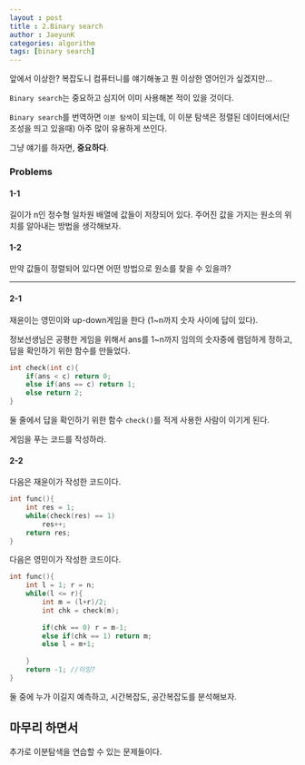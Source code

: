 ```yaml
---
layout : post
title : 2.Binary search
author : JaeyunK
categories: algorithm
tags: [binary search]
---
```



앞에서 이상한? 복잡도니 컴퓨터니를 얘기해놓고 뭔 이상한 영어인가 싶겠지만...

`Binary search`는 중요하고 심지어 이미 사용해본 적이 있을 것이다.

`Binary search`를 번역하면 `이분 탐색`이 되는데, 이 이분 탐색은 정렬된 데이터에서(단조성을 띄고 있을때) 아주 많이 유용하게 쓰인다.

그냥 얘기를 하자면, **중요하다**.


### Problems

#### 1-1

길이가 n인 정수형 일차원 배열에 값들이 저장되어 있다. 주어진 값을 가지는 원소의 위치를 알아내는 방법을 생각해보자.


#### 1-2

만약 값들이 정렬되어 있다면 어떤 방법으로 원소를 찾을 수 있을까?

----

#### 2-1

재윤이는 영민이와 up-down게임을 한다 (1~n까지 숫자 사이에 답이 있다). 

정보선생님은 공평한 게임을 위해서 ans를 1~n까지 임의의 숫자중에 램덤하게 정하고, 답을 확인하기 위한 함수를 만들었다.

``` c++
int check(int c){
    if(ans < c) return 0;
    else if(ans == c) return 1;
    else return 2;
}
```

둘 줄에서 답을 확인하기 위한 함수 `check()`를 적게 사용한 사람이 이기게 된다.

게임을 푸는 코드를 작성하라.


#### 2-2

다음은 재윤이가 작성한 코드이다.


``` c++
int func(){
    int res = 1;
    while(check(res) == 1) 
        res++;
    return res;
}
```


다음은 영민이가 작성한 코드이다.

```c++
int func(){
    int l = 1; r = n;
    while(l <= r){
        int m = (l+r)/2;
        int chk = check(m);
        
        if(chk == 0) r = m-1;
        else if(chk == 1) return m;
        else l = m+1;
        
    }
    return -1; //이잉?
}
```

둘 중에 누가 이길지 예측하고, 시간복잡도, 공간복잡도를 분석해보자.

## 마무리 하면서

추가로 이분탐색을 연습할 수 있는 문제들이다.